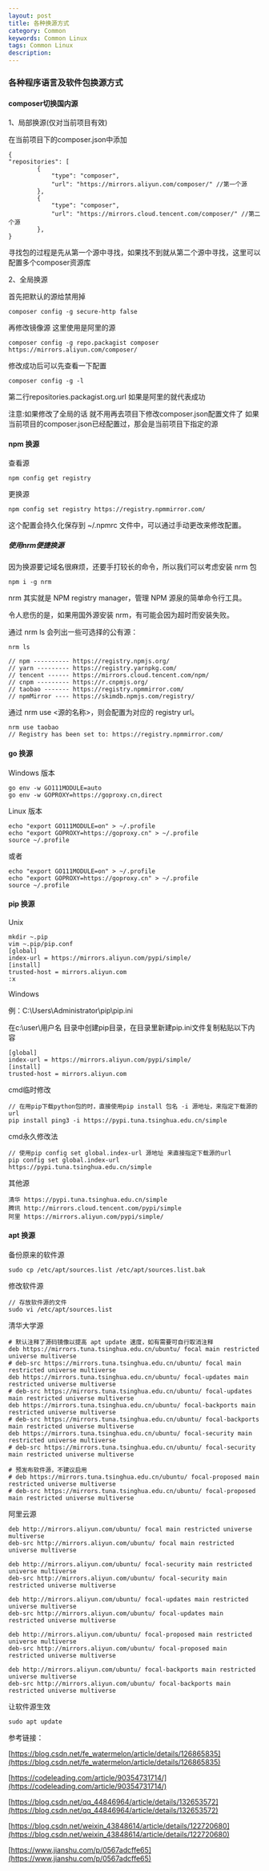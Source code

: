 ```yaml
---
layout: post
title: 各种换源方式
category: Common
keywords: Common Linux
tags: Common Linux
description: 
---
```


### 各种程序语言及软件包换源方式

#### composer切换国内源

1、局部换源(仅对当前项目有效)

在当前项目下的composer.json中添加
```
{
"repositories": [
        {
            "type": "composer",
            "url": "https://mirrors.aliyun.com/composer/" //第一个源
        },
        {
            "type": "composer",
            "url": "https://mirrors.cloud.tencent.com/composer/" //第二个源
        },
}
```
寻找包的过程是先从第一个源中寻找，如果找不到就从第二个源中寻找，这里可以配置多个composer资源库

2、全局换源

首先把默认的源给禁用掉
```
composer config -g secure-http false
```

再修改镜像源 这里使用是阿里的源
```
composer config -g repo.packagist composer https://mirrors.aliyun.com/composer/
```
修改成功后可以先查看一下配置
```
composer config -g -l
```
第二行repositories.packagist.org.url 如果是阿里的就代表成功

注意:如果修改了全局的话 就不用再去项目下修改composer.json配置文件了 如果当前项目的composer.json已经配置过，那会是当前项目下指定的源

#### npm 换源

查看源
```
npm config get registry
```
更换源
```
npm config set registry https://registry.npmmirror.com/
```

这个配置会持久化保存到 ~/.npmrc 文件中，可以通过手动更改来修改配置。

##### 使用nrm便捷换源

因为换源要记域名很麻烦，还要手打较长的命令，所以我们可以考虑安装 nrm 包
```
npm i -g nrm
```

nrm 其实就是 NPM registry manager，管理 NPM 源泉的简单命令行工具。

令人悲伤的是，如果用国外源安装 nrm，有可能会因为超时而安装失败。

通过 nrm ls 会列出一些可选择的公有源：

```
nrm ls

// npm ---------- https://registry.npmjs.org/
// yarn --------- https://registry.yarnpkg.com/
// tencent ------ https://mirrors.cloud.tencent.com/npm/
// cnpm --------- https://r.cnpmjs.org/
// taobao ------- https://registry.npmmirror.com/
// npmMirror ---- https://skimdb.npmjs.com/registry/
```

通过 nrm use <源的名称>，则会配置为对应的 registry url。

```
nrm use taobao
// Registry has been set to: https://registry.npmmirror.com/
```

#### go 换源

Windows 版本
```
go env -w GO111MODULE=auto
go env -w GOPROXY=https://goproxy.cn,direct
```

Linux 版本
```
echo "export GO111MODULE=on" > ~/.profile
echo "export GOPROXY=https://goproxy.cn" > ~/.profile
source ~/.profile
```

或者

```
echo "export GO111MODULE=on" > ~/.profile
echo "export GOPROXY=https://goproxy.cn" > ~/.profile
source ~/.profile
```

#### pip 换源

Unix
```
mkdir ~.pip
vim ~.pip/pip.conf
[global]
index-url = https://mirrors.aliyun.com/pypi/simple/
[install]
trusted-host = mirrors.aliyun.com
:x
```

Windows

‪例：C:\Users\Administrator\pip\pip.ini

在c:\user\用户名 目录中创建pip目录，在目录里新建pip.ini文件复制粘贴以下内容
```
[global]
index-url = https://mirrors.aliyun.com/pypi/simple/
[install]
trusted-host = mirrors.aliyun.com
```

cmd临时修改
```
// 在用pip下载python包的时，直接使用pip install 包名 -i 源地址，来指定下载源的url
pip install ping3 -i https://pypi.tuna.tsinghua.edu.cn/simple
```

cmd永久修改法
```
// 使用pip config set global.index-url 源地址 来直接指定下载源的url
pip config set global.index-url https://pypi.tuna.tsinghua.edu.cn/simple
```

其他源
```
清华 https://pypi.tuna.tsinghua.edu.cn/simple
腾讯 http://mirrors.cloud.tencent.com/pypi/simple
阿里 https://mirrors.aliyun.com/pypi/simple/
```

#### apt 换源

备份原来的软件源

```
sudo cp /etc/apt/sources.list /etc/apt/sources.list.bak
```

修改软件源
```
// 存放软件源的文件
sudo vi /etc/apt/sources.list
```

清华大学源
```
# 默认注释了源码镜像以提高 apt update 速度，如有需要可自行取消注释
deb https://mirrors.tuna.tsinghua.edu.cn/ubuntu/ focal main restricted universe multiverse
# deb-src https://mirrors.tuna.tsinghua.edu.cn/ubuntu/ focal main restricted universe multiverse
deb https://mirrors.tuna.tsinghua.edu.cn/ubuntu/ focal-updates main restricted universe multiverse
# deb-src https://mirrors.tuna.tsinghua.edu.cn/ubuntu/ focal-updates main restricted universe multiverse
deb https://mirrors.tuna.tsinghua.edu.cn/ubuntu/ focal-backports main restricted universe multiverse
# deb-src https://mirrors.tuna.tsinghua.edu.cn/ubuntu/ focal-backports main restricted universe multiverse
deb https://mirrors.tuna.tsinghua.edu.cn/ubuntu/ focal-security main restricted universe multiverse
# deb-src https://mirrors.tuna.tsinghua.edu.cn/ubuntu/ focal-security main restricted universe multiverse

# 预发布软件源，不建议启用
# deb https://mirrors.tuna.tsinghua.edu.cn/ubuntu/ focal-proposed main restricted universe multiverse
# deb-src https://mirrors.tuna.tsinghua.edu.cn/ubuntu/ focal-proposed main restricted universe multiverse
```

阿里云源
```
deb http://mirrors.aliyun.com/ubuntu/ focal main restricted universe multiverse
deb-src http://mirrors.aliyun.com/ubuntu/ focal main restricted universe multiverse
 
deb http://mirrors.aliyun.com/ubuntu/ focal-security main restricted universe multiverse
deb-src http://mirrors.aliyun.com/ubuntu/ focal-security main restricted universe multiverse
 
deb http://mirrors.aliyun.com/ubuntu/ focal-updates main restricted universe multiverse
deb-src http://mirrors.aliyun.com/ubuntu/ focal-updates main restricted universe multiverse
 
deb http://mirrors.aliyun.com/ubuntu/ focal-proposed main restricted universe multiverse
deb-src http://mirrors.aliyun.com/ubuntu/ focal-proposed main restricted universe multiverse
 
deb http://mirrors.aliyun.com/ubuntu/ focal-backports main restricted universe multiverse
deb-src http://mirrors.aliyun.com/ubuntu/ focal-backports main restricted universe multiverse

```

让软件源生效
```
sudo apt update
```

参考链接：

[https://blog.csdn.net/fe_watermelon/article/details/126865835](https://blog.csdn.net/fe_watermelon/article/details/126865835)

[https://codeleading.com/article/90354731714/](https://codeleading.com/article/90354731714/)

[https://blog.csdn.net/qq_44846964/article/details/132653572](https://blog.csdn.net/qq_44846964/article/details/132653572)

[https://blog.csdn.net/weixin_43848614/article/details/122720680](https://blog.csdn.net/weixin_43848614/article/details/122720680)

[https://www.jianshu.com/p/0567adcffe65](https://www.jianshu.com/p/0567adcffe65)